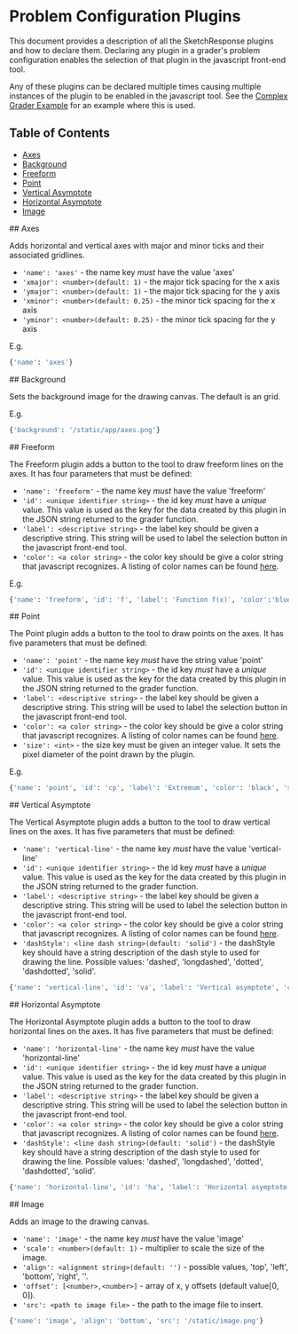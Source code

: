 # Problem Configuration Plugins

This document provides a description of all the SketchResponse plugins and how
to declare them. Declaring any plugin in a grader's problem configuration
enables the selection of that plugin in the javascript front-end tool.

Any of these plugins can be declared multiple times causing
multiple instances of the plugin to be enabled in the javascript tool. See
the [Complex Grader Example](complex_grader.md) for an example where this
is used.

## Table of Contents

* [Axes](#axes)
* [Background](#background)
* [Freeform](#freeform)
* [Point](#point)
* [Vertical Asymptote](#vert-line)
* [Horizontal Asymptote](#horiz-line)
* [Image](#image)

<div id=axes></div>
## Axes

Adds horizontal and vertical axes with major and minor ticks and their associated gridlines.

* `'name': 'axes'` - the name key *must* have the value 'axes'
* `'xmajor': <number>(default: 1)` - the major tick spacing for the x axis
* `'ymajor': <number>(default: 1)` - the major tick spacing for the y axis
* `'xminor': <number>(default: 0.25)` - the minor tick spacing for the x axis
* `'yminor': <number>(default: 0.25)` - the minor tick spacing for the y axis

E.g.

```python
{'name': 'axes'}
```

<div id=background></div>
## Background

Sets the background image for the drawing canvas. The default is an grid.

E.g.

```python
{'background': '/static/app/axes.png'}
```

<div id=freeform></div>
## Freeform

The Freeform plugin adds a button to  the tool to draw freeform lines on the axes. It has
four parameters that must be defined:

* `'name': 'freeform'` - the name key *must* have the value 'freeform'
* `'id': <unique identifier string>` - the id key *must* have a *unique* value.
This value is used as the key for the data created by this plugin in the JSON
string returned to the grader function.
* `'label': <descriptive string>` - the label key should be given a descriptive string. This string will be used to label the selection button in the javascript
front-end tool.
* `'color': <a color string>` - the color key should be give a color string that
javascript recognizes. A listing of color names can be found [here](http://www.w3schools.com/colors/colors_names.asp).

E.g.

```python
{'name': 'freeform', 'id': 'f', 'label': 'Function f(x)', 'color':'blue'}
```

<div id=point></div>
## Point

The Point plugin adds a button to the tool to draw points on the axes. It has five
parameters that must be defined:

* `'name': 'point'` - the name key *must* have the string value 'point'
* `'id': <unique identifier string>` - the id key *must* have a *unique* value.
This value is used as the key for the data created by this plugin in the JSON
string returned to the grader function.
* `'label': <descriptive string>` - the label key should be given a descriptive string. This string will be used to label the selection button in the javascript
front-end tool.
* `'color': <a color string>` - the color key should be give a color string that
javascript recognizes. A listing of color names can be found [here](http://www.w3schools.com/colors/colors_names.asp).
* `'size': <int>` - the size key must be given an integer value. It sets the
pixel diameter of the point drawn by the plugin.

E.g.

```python
{'name': 'point', 'id': 'cp', 'label': 'Extremum', 'color': 'black', 'size': 15}
```

<div id=vert-line></div>
## Vertical Asymptote

The Vertical Asymptote plugin adds a button to  the tool to draw vertical lines on the
axes. It has five parameters that must be defined:

* `'name': 'vertical-line'` - the name key *must* have the value 'vertical-line'
* `'id': <unique identifier string>` - the id key *must* have a *unique* value.
This value is used as the key for the data created by this plugin in the JSON
string returned to the grader function.
* `'label': <descriptive string>` - the label key should be given a descriptive string. This string will be used to label the selection button in the javascript
front-end tool.
* `'color': <a color string>` - the color key should be give a color string that
javascript recognizes. A listing of color names can be found [here](http://www.w3schools.com/colors/colors_names.asp).
* `'dashStyle': <line dash string>(default: 'solid')` - the dashStyle key should have a string
description of the dash style to used for drawing the line. Possible values: 'dashed', 'longdashed', 'dotted', 'dashdotted', 'solid'.

```python
{'name': 'vertical-line', 'id': 'va', 'label': 'Vertical asymptote', 'color': 'gray', 'dashStyle': 'dashdotted'}
```

<div id=horiz-line></div>
## Horizontal Asymptote

The Horizontal Asymptote plugin adds a button to  the tool to draw horizontal lines on the
axes. It has five parameters that must be defined:

* `'name': 'horizontal-line'` - the name key *must* have the value
'horizontal-line'
* `'id': <unique identifier string>` - the id key *must* have a *unique* value.
This value is used as the key for the data created by this plugin in the JSON
string returned to the grader function.
* `'label': <descriptive string>` - the label key should be given a descriptive string. This string will be used to label the selection button in the javascript
front-end tool.
* `'color': <a color string>` - the color key should be give a color string that
javascript recognizes. A listing of color names can be found [here](http://www.w3schools.com/colors/colors_names.asp).
* `'dashStyle': <line dash string>(default: 'solid')` - the dashStyle key should have a string
description of the dash style to used for drawing the line. Possible values: 'dashed', 'longdashed', 'dotted', 'dashdotted', 'solid'.

```python
{'name': 'horizontal-line', 'id': 'ha', 'label': 'Horizontal asymptote', 'color': 'gray', 'dashStyle': 'dashdotted'}
```

<div id=image></div>
## Image

Adds an image to the drawing canvas.

* `'name': 'image'` - the name key *must* have the value 'image'
* `'scale': <number>(default: 1)` - multiplier to scale the size of the image.
* `'align': <alignment string>(default: '')` - possible values, 'top', 'left', 'bottom', 'right', ''.
* `'offset': [<number>,<number>]` - array of x, y offsets (default value[0, 0]).
* `'src': <path to image file>` - the path to the image file to insert.

```python
{'name': 'image', 'align': 'bottom', 'src': '/static/image.png'}
```
